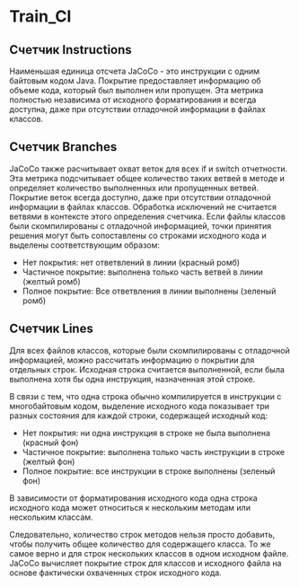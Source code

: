 # Train_CI
## Счетчик Instructions
Наименьшая единица отсчета JaCoCo - это инструкции с одним байтовым кодом Java. 
Покрытие предоставляет информацию об объеме кода, который был выполнен или пропущен. 
Эта метрика полностью независима от исходного форматирования и всегда доступна, даже при отсутствии отладочной информации в файлах классов.

## Cчетчик Branches
JaCoCo также расчитывает охват веток для всех if и switch отчетности. 
Эта метрика подсчитывает общее количество таких ветвей в методе и определяет количество выполненных или пропущенных ветвей. 
Покрытие веток всегда доступно, даже при отсутствии отладочной информации в файлах классов. 
Обработка исключений не считается ветвями в контексте этого определения счетчика.
Если файлы классов были скомпилированы с отладочной информацией, точки принятия решения могут быть сопоставлены со строками исходного кода и выделены соответствующим образом:

* Нет покрытия: нет ответвлений в линии (красный ромб)
* Частичное покрытие: выполнена только часть ветвей в линии (желтый ромб)
* Полное покрытие: Все ответвления в линии выполнены (зеленый ромб)

## Счетчик Lines
Для всех файлов классов, которые были скомпилированы с отладочной информацией, можно рассчитать информацию о покрытии для отдельных строк. 
Исходная строка считается выполненной, если была выполнена хотя бы одна инструкция, назначенная этой строке.

В связи с тем, что одна строка обычно компилируется в инструкции с многобайтовым кодом, 
выделение исходного кода показывает три разных состояния для каждой строки, содержащей исходный код:

* Нет покрытия: ни одна инструкция в строке не была выполнена (красный фон)
* Частичное покрытие: выполнена только часть инструкции в строке (желтый фон)
* Полное покрытие: все инструкции в строке выполнены (зеленый фон)

В зависимости от форматирования исходного кода одна строка исходного кода может относиться к нескольким методам или нескольким классам. 

Следовательно, количество строк методов нельзя просто добавить, чтобы получить общее количество для содержащего класса. 
То же самое верно и для строк нескольких классов в одном исходном файле. 
JaCoCo вычисляет покрытие строк для классов и исходного файла на основе фактически охваченных строк исходного кода.

